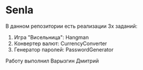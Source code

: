# Senla
В данном репозитории есть реализации 3х заданий:
1. Игра "Висельница": Hangman
2. Конвертер валют: CurrencyConverter
3. Генератор паролей: PasswordGenerator

Работу выполнил Варызгин Дмитрий
